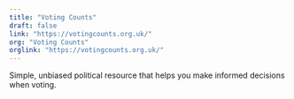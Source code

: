 ```yaml
---
title: "Voting Counts"
draft: false
link: "https://votingcounts.org.uk/"
org: "Voting Counts"
orglink: "https://votingcounts.org.uk/"
---
```


Simple, unbiased political resource that helps you make informed decisions when voting.

<!--more-->
